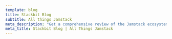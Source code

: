 ```yaml
---
template: blog
title: Stackbit Blog
subtitle: All things Jamstack
meta_description: "Get a comprehensive review of the Jamstack ecosystem, tools and how-tos from our Jamstack experts and developer relations at Stackbit.\_"
meta_title: Stackbit Blog | All Things Jamstack
---
```

